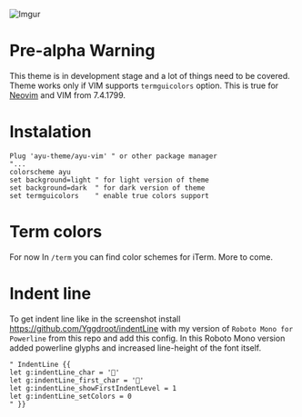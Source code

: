 ![Imgur](http://i.imgur.com/zPs92Hk.png)

# Pre-alpha Warning
This theme is in development stage and a lot of things need to be covered. Theme works only if VIM supports `termguicolors` option. This is true for [Neovim](https://neovim.io) and VIM from 7.4.1799.

# Instalation
```VimL
Plug 'ayu-theme/ayu-vim' " or other package manager 
"...
colorscheme ayu
set background=light " for light version of theme
set background=dark  " for dark version of theme
set termguicolors    " enable true colors support
```

# Term colors
For now In `/term` you can find color schemes for iTerm. More to come.

# Indent line
To get indent line like in the screenshot install https://github.com/Yggdroot/indentLine with my version of `Roboto Mono for Powerline` from this repo and add this config.
In this Roboto Mono version added powerline glyphs and increased line-height of the font itself.

```Viml
" IndentLine {{
let g:indentLine_char = ''
let g:indentLine_first_char = ''
let g:indentLine_showFirstIndentLevel = 1
let g:indentLine_setColors = 0
" }}
```
